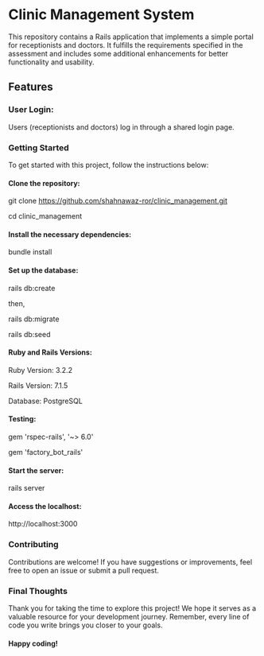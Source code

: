 # Clinic Management System   

This repository contains a Rails application that implements a simple portal for receptionists and doctors. It fulfills the requirements specified in the assessment and includes some additional enhancements for better functionality and usability.



## Features 
### User Login:

Users (receptionists and doctors) log in through a shared login page.      

### Getting Started
To get started with this project, follow the instructions below:

#### Clone the repository:

git clone https://github.com/shahnawaz-ror/clinic_management.git  

cd clinic_management  

#### Install the necessary dependencies:

bundle install   

#### Set up the database:

rails db:create

then,   

rails db:migrate    

rails db:seed 

#### Ruby and Rails Versions:
Ruby Version: 3.2.2

Rails Version: 7.1.5

Database: PostgreSQL

#### Testing:

gem 'rspec-rails', '~> 6.0'

gem 'factory_bot_rails'

#### Start the server:


rails server     

#### Access the localhost:


http://localhost:3000   

### Contributing
Contributions are welcome! If you have suggestions or improvements, feel free to open an issue or submit a pull request.    

### Final Thoughts    

Thank you for taking the time to explore this project! We hope it serves as a valuable resource for your development journey. Remember, every line of code you write brings you closer to your goals.    
#### Happy coding!
